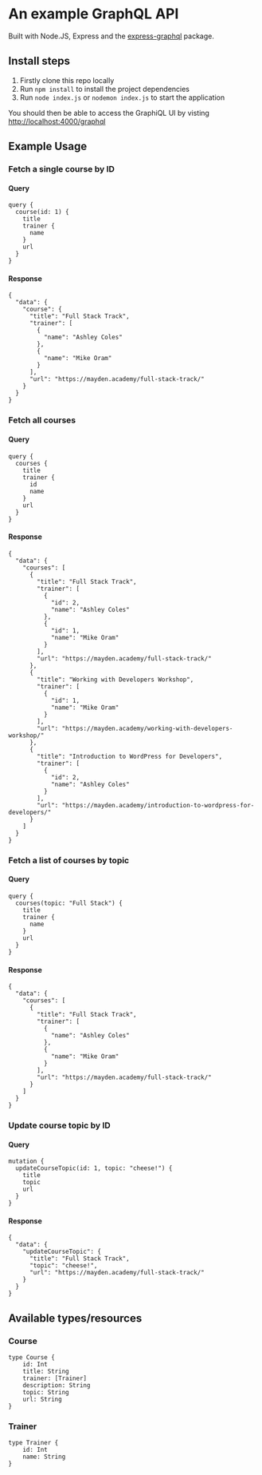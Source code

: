# An example GraphQL API
Built with Node.JS, Express and the [express-graphql](https://github.com/graphql/express-graphql) package.
## Install steps
1) Firstly clone this repo locally
2) Run `npm install` to install the project dependencies
3) Run `node index.js` or `nodemon index.js` to start the application

You should then be able to access the GraphiQL UI by visting [http://localhost:4000/graphql](http://localhost:4000/graphql)

## Example Usage

### Fetch a single course by ID
#### Query
```
query {
  course(id: 1) {
    title
    trainer {
      name
    }
    url
  }
}
```

#### Response
```
{
  "data": {
    "course": {
      "title": "Full Stack Track",
      "trainer": [
        {
          "name": "Ashley Coles"
        },
        {
          "name": "Mike Oram"
        }
      ],
      "url": "https://mayden.academy/full-stack-track/"
    }
  }
}
```

### Fetch all courses
#### Query
```
query {
  courses {
    title
    trainer {
      id
      name
    }
    url
  }
}

```

#### Response
```
{
  "data": {
    "courses": [
      {
        "title": "Full Stack Track",
        "trainer": [
          {
            "id": 2,
            "name": "Ashley Coles"
          },
          {
            "id": 1,
            "name": "Mike Oram"
          }
        ],
        "url": "https://mayden.academy/full-stack-track/"
      },
      {
        "title": "Working with Developers Workshop",
        "trainer": [
          {
            "id": 1,
            "name": "Mike Oram"
          }
        ],
        "url": "https://mayden.academy/working-with-developers-workshop/"
      },
      {
        "title": "Introduction to WordPress for Developers",
        "trainer": [
          {
            "id": 2,
            "name": "Ashley Coles"
          }
        ],
        "url": "https://mayden.academy/introduction-to-wordpress-for-developers/"
      }
    ]
  }
}
```

### Fetch a list of courses by topic
#### Query
```
query {
  courses(topic: "Full Stack") {
    title
    trainer {
      name
    }
    url
  }
}
```

#### Response
```
{
  "data": {
    "courses": [
      {
        "title": "Full Stack Track",
        "trainer": [
          {
            "name": "Ashley Coles"
          },
          {
            "name": "Mike Oram"
          }
        ],
        "url": "https://mayden.academy/full-stack-track/"
      }
    ]
  }
}
```

### Update course topic by ID
#### Query
```
mutation {
  updateCourseTopic(id: 1, topic: "cheese!") {
    title
    topic
    url
  }
}
```

#### Response
```
{
  "data": {
    "updateCourseTopic": {
      "title": "Full Stack Track",
      "topic": "cheese!",
      "url": "https://mayden.academy/full-stack-track/"
    }
  }
}
```

## Available types/resources

### Course
```
type Course {
    id: Int
    title: String
    trainer: [Trainer]
    description: String
    topic: String
    url: String
}
```

### Trainer
```
type Trainer {
    id: Int
    name: String
}
```